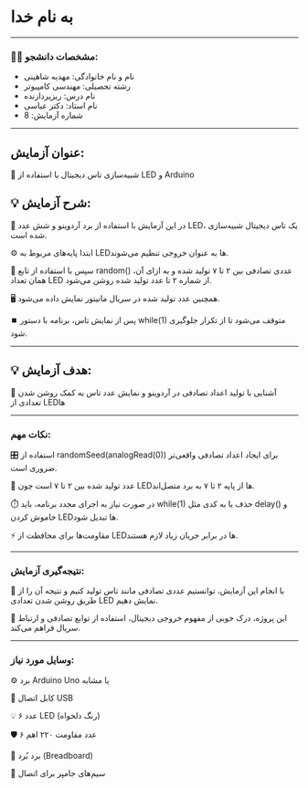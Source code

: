 # به نام خدا

---

### 👩‍🎓 مشخصات دانشجو:

- نام و نام خانوادگی: مهدیه شاهینی
- رشته تحصیلی: مهندسی کامپیوتر  
- نام درس: ریزپردازنده  
- نام استاد: دکتر عباسی
- شماره آزمایش: 8

---

## عنوان آزمایش:
🎲 شبیه‌سازی تاس دیجیتال با استفاده از LED و Arduino

## 💡 شرح آزمایش: 
🔧 در این آزمایش با استفاده از برد آردوینو و شش عدد LED، یک تاس دیجیتال شبیه‌سازی شده است.

⚙️ ابتدا پایه‌های مربوط به LEDها به عنوان خروجی تنظیم می‌شوند.

🔢 سپس با استفاده از تابع random() عددی تصادفی بین ۲ تا ۷ تولید شده و به ازای آن، همان تعداد LED از شماره ۲ تا عدد تولید شده روشن می‌شود.

🖥️ همچنین عدد تولید شده در سریال مانیتور نمایش داده می‌شود.

⏹️ پس از نمایش تاس، برنامه با دستور while(1) متوقف می‌شود تا از تکرار جلوگیری شود.

---
## 💡 هدف آزمایش:
🎯 آشنایی با تولید اعداد تصادفی در آردوینو و نمایش عدد تاس به کمک روشن شدن تعدادی از LEDها


---
### نکات مهم: 
🎛️ استفاده از randomSeed(analogRead(0)) برای ایجاد اعداد تصادفی واقعی‌تر ضروری است.

🔢 عدد تولید شده بین ۲ تا ۷ است چون LEDها از پایه ۲ تا ۷ به برد متصل‌اند.

⏱️ در صورت نیاز به اجرای مجدد برنامه، باید while(1) حذف یا به کدی مثل delay() و خاموش کردن LEDها تبدیل شود.

⚡️ مقاومت‌ها برای محافظت از LEDها در برابر جریان زیاد لازم هستند.

---
### نتیجه‌گیری آزمایش:  
🎲 با انجام این آزمایش، توانستیم عددی تصادفی مانند تاس تولید کنیم و نتیجه آن را از طریق روشن شدن تعدادی LED نمایش دهیم.

📘 این پروژه، درک خوبی از مفهوم خروجی دیجیتال، استفاده از توابع تصادفی و ارتباط سریال فراهم می‌کند.

---
### وسایل مورد نیاز:  
⚙️ برد Arduino Uno یا مشابه

🔌 کابل اتصال USB

💡 ۶ عدد LED (رنگ دلخواه)

🛡️ ۶ عدد مقاومت ۲۲۰ اهم

🧱 برد بُرد (Breadboard)

🔗 سیم‌های جامپر برای اتصال
